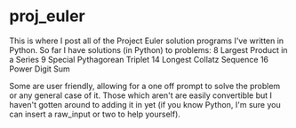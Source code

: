 proj_euler
==========
This is where I post all of the Project Euler solution programs I've written in Python.
So far I have solutions (in Python) to problems:
8 Largest Product in a Series
9 Special Pythagorean Triplet
14 Longest Collatz Sequence
16 Power Digit Sum

Some are user friendly, allowing for a one off prompt to solve the problem or any general case of it.
Those which aren't are easily convertible but I haven't gotten around to adding it in yet (if you know Python,
I'm sure you can insert a raw_input or two to help yourself).
